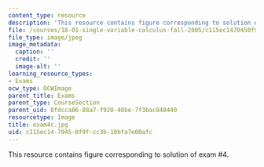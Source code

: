 ```yaml
---
content_type: resource
description: 'This resource contains figure corresponding to solution of exam #4.'
file: /courses/18-01-single-variable-calculus-fall-2005/c115ec1470450f9fcc3b10bfa7e00afc_exam4c.jpg
file_type: image/jpeg
image_metadata:
  caption: ''
  credit: ''
  image-alt: ''
learning_resource_types:
- Exams
ocw_type: OCWImage
parent_title: Exams
parent_type: CourseSection
parent_uid: 8fdcca86-88a7-f920-40be-7f3bac840440
resourcetype: Image
title: exam4c.jpg
uid: c115ec14-7045-0f9f-cc3b-10bfa7e00afc
---
```

This resource contains figure corresponding to solution of exam #4.

